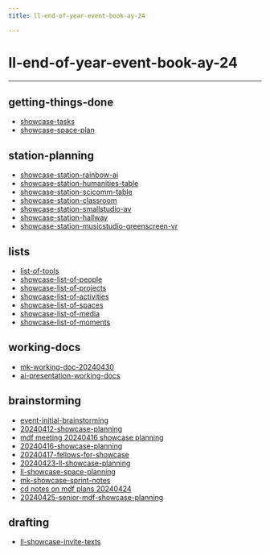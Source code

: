 ```yaml
---
title: ll-end-of-year-event-book-ay-24

---
```


# ll-end-of-year-event-book-ay-24
---


getting-things-done
---
* [showcase-tasks](/6QplsLLtTn-pQ8jtCoghew)
* [showcase-space-plan](/hNhRUhZdQFSz8DttjiAFqQ)


station-planning
---
* [showcase-station-rainbow-ai](/hzYosuyzSz6Ohv0zUPjlcw)
* [showcase-station-humanities-table](/oKeE_GVdSECaKGcJwe6hCQ)
* [showcase-station-scicomm-table](/yO152xy5R4y1tKY1sksMOg)
* [showcase-station-classroom](/JdMnqV_FSSSW6KbZ7gCr6Q)
* [showcase-station-smallstudio-av](/V7l_KQWrTDak7m83Xdimyw)
* [showcase-station-hallway](/oZhijbTtSYiAj0ZDc1kzmg)
* [showcase-station-musicstudio-greenscreen-vr](/C9l_CnVTTnCPXqTBqG5fQw)

lists
---
* [list-of-tools](/Ly2SBYiMQW-1M0LFvHr71Q)
* [showcase-list-of-people](/rxm2vlHdSXOowTmapl4nNQ)
* [showcase-list-of-projects](/CF_pIED-SA-GyQvYM_-JXA)
* [showcase-list-of-activities](/Z5bHnL_-SWG6uRI_FOQ6SQ)
* [showcase-list-of-spaces](/YfQjfWxqRT6zS9U7n2Ftcg)
* [showcase-list-of-media](/LJNm3laxQrC-FBx3zSCVVw)
* [showcase-list-of-moments](/jq7jayBjQ8Os1KdfqTUd2w)


working-docs
---
* [mk-working-doc-20240430](/AQYbgK4pSYyOPGsZWo3YNQ)
* [ai-presentation-working-docs](/F85HzIx3TEaaHGveD9ceUg)

brainstorming
---
* [event-initial-brainstorming](/DNM2FpwZQO--S8OXofFv0Q)
* [20240412-showcase-planning](/QqLG6ocET9iBzjH62ICWlg)
* [mdf meeting 20240416 showcase planning](/jsK3TNTRT8-N1ce2J9SXDw)
* [20240416-showcase-planning](/OuFJk6KkRX-M973dJPZajw)
* [20240417-fellows-for-showcase](/RECyUsqRSm6ppfy5GiWHxA)
* [20240423-ll-showcase-planning](/9ce44GndT4WmCC-aCUWJvg)
* [ll-showcase-space-planning](/KsF4ElSUTUuJCG54FZ2h3w)
* [mk-showcase-sprint-notes](/Mbii4RRYT4-xcp-SnCrMig)
* [cd notes on mdf plans 20240424](/L-4MT7wIQ6iK9-qZycN52Q)
* [20240425-senior-mdf-showcase-planning](/S5E5_0RZR_-pPOQduSyBsg)

drafting
---
* [ll-showcase-invite-texts](/NJdDGoXJQK2A0slme4ezjA)